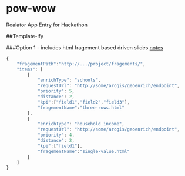 pow-wow
=======

Realator App Entry for Hackathon

##Template-ify

###Option 1 - includes html fragement based driven slides [notes](http://dojotoolkit.org/reference-guide/1.9/dojox/mobile/dynamic-content-loading.html#load-content-into-existing-view-and-perform-transition)

```javascript
{
    "fragementPath":"http://.../project/fragements/",
    "items": [
        {
            "enrichType": "schools",
            "requestUrl": "http://some/arcgis/geoenrich/endpoint",
            "priority": 5,
            "distance": 2,
            "kpi":["field1","field2","field3"],
            "fragementName":"three-rows.html"
        },
        {
            "enrichType": "household income",
            "requestUrl": "http://some/arcgis/geoenrich/endpoint",
            "priority": 4,
            "distance": 2,
            "kpi":["field1"],
            "fragementName":"single-value.html"
        }
    ]
}
```
